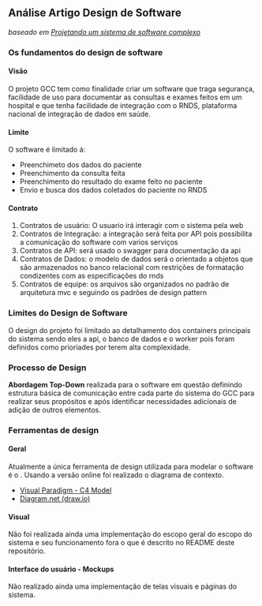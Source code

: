 ## Análise Artigo Design de Software
_baseado em [Projetando um sistema de software complexo](https://betterprogramming.pub/designing-a-complex-software-system-720897671b6a)_

### Os fundamentos do design de software
#### Visão
O projeto GCC tem como finalidade criar um software que traga segurança, facilidade de uso para documentar as consultas e exames feitos em um hospital e que tenha facilidade de integração com o RNDS, plataforma nacional de integração de dados em saúde.
#### Limite
O software é limitado á:
* Preenchimeto dos dados do paciente
* Preenchimento da consulta feita
* Preenchimento do resultado do exame feito no paciente
* Envio e busca dos dados coletados do paciente no RNDS
#### Contrato
1. Contratos de usuário: O usuario irá interagir com o sistema pela web
2. Contratos de Integração: a integração será feita por API pois possibilita a comunicação do software com varios serviços
3. Contratos de API: será usado o swagger para documentação da api
4. Contratos de Dados: o modelo de dados será o orientado a objetos que são armazenados no banco relacional com restrições de formatação condizentes com as especificações do rnds 
5. Contratos de equipe: os arquivos são organizados no padrão de arquitetura mvc e seguindo os padrões de design pattern

### Limites do Design de Software
O design do projeto foi limitado ao detalhamento dos containers principais do sistema sendo eles a api, o banco de dados e o worker pois foram definidos como prioriades por terem alta complexidade.

### Processo de Design
__Abordagem Top-Down__ realizada para o software em questão definindo estrutura básica de comunicação entre cada parte do sistema do GCC para realizar seus propósitos e após identificar necessidades adicionais de adição de outros elementos.
### Ferramentas de design
#### Geral
Atualmente a única ferramenta de design utilizada para modelar o software é o . Usando a versão online foi realizado o diagrama de contexto.
* [Visual Paradigm - C4 Model](https://online.visual-paradigm.com/pt/diagrams/features/c4-model-tool/)
* [Diagram.net (draw.io)](diagram.net)
#### Visual
Não foi realizada ainda uma implementação do escopo geral do escopo do sistema e seu funcionamento fora o que é descrito no README deste repositório.
#### Interface do usuário - __Mockups__
Não realizado ainda uma implementação de telas visuais e páginas do sistema.

